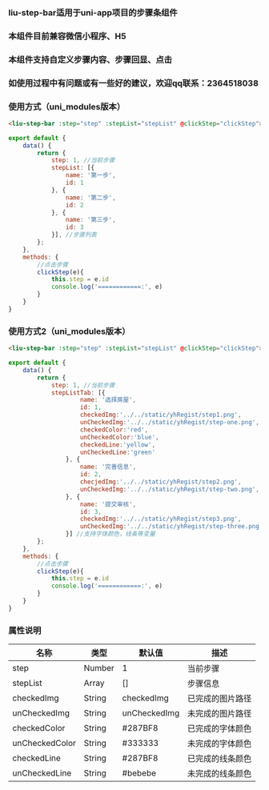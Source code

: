 ### liu-step-bar适用于uni-app项目的步骤条组件
### 本组件目前兼容微信小程序、H5
### 本组件支持自定义步骤内容、步骤回显、点击
### 如使用过程中有问题或有一些好的建议，欢迎qq联系：2364518038

### 使用方式（uni_modules版本）
``` html
<liu-step-bar :step="step" :stepList="stepList" @clickStep="clickStep"></liu-step-bar>
```
``` javascript
export default {
	data() {
		return {
			step: 1, //当前步骤
			stepList: [{
				name: '第一步',
				id: 1
			}, {
				name: '第二步',
				id: 2
			}, {
				name: '第三步',
				id: 3
			}], //步骤列表
		};
	},
	methods: {
		//点击步骤
		clickStep(e){
			this.step = e.id
			console.log('============:', e)
		}
	}
}
```

### 使用方式2（uni_modules版本）
``` html
<liu-step-bar :step="step" :stepList="stepList" @clickStep="clickStep"></liu-step-bar>
```
``` javascript
export default {
	data() {
		return {
			step: 1, //当前步骤
			stepListTab: [{
					name: '选择房屋',
					id: 1,
					checkedImg:'../../static/yhRegist/step1.png',
					unCheckedImg:'../../static/yhRegist/step-one.png',
					checkedColor:'red',
					unCheckedColor:'blue',
					checkedLine:'yellow',
					unCheckedLine:'green'
				}, {
					name: '完善信息',
					id: 2,
					checjedImg:'../../static/yhRegist/step2.png',
					unCheckedImg:'../../static/yhRegist/step-two.png',
				}, {
					name: '提交审核',
					id: 3,
					checkedImg:'../../static/yhRegist/step3.png',
					unCheckedImg:'../../static/yhRegist/step-three.png',
				}] //支持字体颜色，线条等变量
		};
	},
	methods: {
		//点击步骤
		clickStep(e){
			this.step = e.id
			console.log('============:', e)
		}
	}
}
```


### 属性说明
| 名称                         | 类型            | 默认值                | 描述             |
| ----------------------------|--------------- | ---------------------- | ---------------|
| step                        | Number         | 1             | 当前步骤
| stepList                    | Array          | []            | 步骤信息
| checkedImg                  | String         |      checkedImg      | 已完成的图片路径
| unCheckedImg                | String         |   unCheckedImg         | 未完成的图片路径
| checkedColor                | String         | #287BF8             | 已完成的字体颜色
| unCheckedColor              | String          | #333333          | 未完成的字体颜色
| checkedLine                 | String         |  #287BF8                  | 已完成的线条颜色
| unCheckedLine               | String          | #bebebe            | 未完成的线条颜色